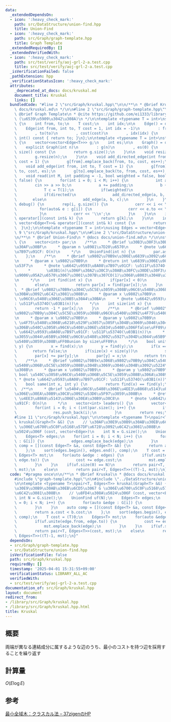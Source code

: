 ```yaml
---
data:
  _extendedDependsOn:
  - icon: ':heavy_check_mark:'
    path: src/DataStructure/union-find.hpp
    title: Union-Find
  - icon: ':heavy_check_mark:'
    path: src/Graph/graph-template.hpp
    title: Graph Template
  _extendedRequiredBy: []
  _extendedVerifiedWith:
  - icon: ':heavy_check_mark:'
    path: src/test/verify/aoj-grl-2-a.test.cpp
    title: src/test/verify/aoj-grl-2-a.test.cpp
  _isVerificationFailed: false
  _pathExtension: hpp
  _verificationStatusIcon: ':heavy_check_mark:'
  attributes:
    _deprecated_at_docs: docs/kruskal.md
    document_title: Kruskal
    links: []
  bundledCode: "#line 2 \"src/Graph/kruskal.hpp\"\n\n/**\n * @brief Kruskal\n * @docs\
    \ docs/kruskal.md\n */\n\n#line 2 \"src/Graph/graph-template.hpp\"\n\n/**\n *\
    \ @brief Graph Template\n * @cite https://github.com/ei1333/library/blob/master/graph/graph-template.hpp\
    \ (\u6539\u5909\u3042\u308A)\n */\n\ntemplate <typename T = int>\nstruct Edge\
    \ {\n    int from, to;\n    T cost;\n    int idx;\n\n    Edge() = default;\n\n\
    \    Edge(int from, int to, T cost = 1, int idx = -1)\n        : from(from)\n\
    \        , to(to)\n        , cost(cost)\n        , idx(idx) {\n    }\n\n    operator\
    \ int() const { return to; }\n};\n\ntemplate <typename T = int>\nstruct Graph\
    \ {\n    vector<vector<Edge<T>>> g;\n    int es;\n\n    Graph() = default;\n\n\
    \    explicit Graph(int n)\n        : g(n)\n        , es(0) {\n    }\n\n    size_t\
    \ size() const {\n        return g.size();\n    }\n\n    void resize(int n) {\n\
    \        g.resize(n);\n    }\n\n    void add_directed_edge(int from, int to, T\
    \ cost = 1) {\n        g[from].emplace_back(from, to, cost, es++);\n    }\n\n\
    \    void add_edge(int from, int to, T cost = 1) {\n        g[from].emplace_back(from,\
    \ to, cost, es);\n        g[to].emplace_back(to, from, cost, es++);\n    }\n\n\
    \    void read(int M, int padding = -1, bool weighted = false, bool directed =\
    \ false) {\n        for(int i = 0; i < M; i++) {\n            int a, b;\n    \
    \        cin >> a >> b;\n            a += padding;\n            b += padding;\n\
    \            T c = T(1);\n            if(weighted)\n                cin >> c;\n\
    \            if(directed)\n                add_directed_edge(a, b, c);\n     \
    \       else\n                add_edge(a, b, c);\n        }\n    }\n\n    void\
    \ debug() {\n        rep(i, g.size()) {\n            cerr << i << \": \";\n  \
    \          for(auto& e : g[i]) {\n                cerr << e.to << \", \";\n  \
    \          }\n            cerr << '\\n';\n        }\n    }\n\n    inline vector<Edge<T>>&\
    \ operator[](const int& k) {\n        return g[k];\n    }\n\n    inline const\
    \ vector<Edge<T>>& operator[](const int& k) const {\n        return g[k];\n  \
    \  }\n};\n\ntemplate <typename T = int>\nusing Edges = vector<Edge<T>>;\n#line\
    \ 9 \"src/Graph/kruskal.hpp\"\n\n#line 2 \"src/DataStructure/union-find.hpp\"\n\
    \n/**\n * @brief Union-Find\n * @docs docs/union-find.md\n */\n\nstruct UnionFind\
    \ {\n    vector<int> par;\n    /**\n     * @brief \u30B3\u30F3\u30B9\u30C8\u30E9\
    \u30AF\u30BF\n     * @param n \u8981\u7D20\u6570\n     * @note \u6642\u9593\u8A08\
    \u7B97\u91CF: O(n)\n     */\n    UnionFind(int n) {\n        par.assign(n, -1);\n\
    \    };\n    /**\n     * @brief \u9802\u70B9x\u306E\u6839\u3092\u6C42\u3081\u308B\
    \n     * @param x \u9802\u70B9\n     * @return int \u6839\u306E\u9802\u70B9\u756A\
    \u53F7\n     * @note \u6642\u9593\u8A08\u7B97\u91CF: \u511F\u5374O(\u03B1(n))\n\
    \     *       \u03B1(n)\u306F\u30A2\u30C3\u30AB\u30FC\u30DE\u30F3\u95A2\u6570\u306E\
    \u9006\u95A2\u6570\u3067\u3001\u307B\u307CO(1)\u3068\u8003\u3048\u3066\u826F\u3044\
    \n     */\n    int find(int x) {\n        if(par[x] < 0)\n            return x;\n\
    \        else\n            return par[x] = find(par[x]);\n    }\n    /**\n   \
    \  * @brief \u9802\u70B9x\u304C\u5C5E\u3059\u308B\u96C6\u5408\u306E\u30B5\u30A4\
    \u30BA\u3092\u6C42\u3081\u308B\n     * @param x \u9802\u70B9\n     * @return int\
    \ \u96C6\u5408\u306E\u30B5\u30A4\u30BA\n     * @note \u6642\u9593\u8A08\u7B97\u91CF\
    : \u511F\u5374O(\u03B1(n))\n     */\n    int size(int x) {\n        x = find(x);\n\
    \        return -1 * par[x];\n    }\n    /**\n     * @brief \u9802\u70B9x\u3068\
    \u9802\u70B9y\u304C\u5C5E\u3059\u308B\u96C6\u5408\u3092\u4F75\u5408\u3059\u308B\
    \n     * @param x \u9802\u70B9\n     * @param y \u9802\u70B9\n     * @return bool\
    \ \u4F75\u5408\u306B\u6210\u529F\u3057\u305F\u304B\u3069\u3046\u304B\uFF08\u65E2\
    \u306B\u540C\u3058\u96C6\u5408\u306E\u5834\u5408\u306Ffalse\uFF09\n     * @note\
    \ \u6642\u9593\u8A08\u7B97\u91CF: \u511F\u5374O(\u03B1(n))\n     *       \u5C0F\
    \u3055\u3044\u65B9\u306E\u96C6\u5408\u3092\u5927\u304D\u3044\u65B9\u306B\u4F75\
    \u5408\u3059\u308B\uFF08union by size\uFF09\n     */\n    bool unite(int x, int\
    \ y) {\n        x = find(x);\n        y = find(y);\n        if(x == y)\n     \
    \       return false;\n        if(size(x) < size(y))\n            swap(x, y);\n\
    \        par[x] += par[y];\n        par[y] = x;\n        return true;\n    }\n\
    \    /**\n     * @brief \u9802\u70B9x\u3068\u9802\u70B9y\u304C\u540C\u3058\u96C6\
    \u5408\u306B\u5C5E\u3059\u308B\u304B\u3069\u3046\u304B\u3092\u5224\u5B9A\u3059\
    \u308B\n     * @param x \u9802\u70B9\n     * @param y \u9802\u70B9\n     * @return\
    \ bool \u540C\u3058\u96C6\u5408\u306B\u5C5E\u3059\u308B\u306A\u3089true\n    \
    \ * @note \u6642\u9593\u8A08\u7B97\u91CF: \u511F\u5374O(\u03B1(n))\n     */\n\
    \    bool same(int x, int y) {\n        return find(x) == find(y);\n    }\n  \
    \  /**\n     * @brief \u5404\u96C6\u5408\u306E\u4EE3\u8868\u5143\uFF08\u6839\uFF09\
    \u306E\u30EA\u30B9\u30C8\u3092\u53D6\u5F97\u3059\u308B\n     * @return vector<int>\
    \ \u4EE3\u8868\u5143\u306E\u30EA\u30B9\u30C8\n     * @note \u6642\u9593\u8A08\u7B97\
    \u91CF: O(n)\n     */\n    vector<int> leaders() {\n        vector<int> res;\n\
    \        for(int i = 0; i < (int)par.size(); i++) {\n            if(par[i] < 0)\n\
    \                res.push_back(i);\n        }\n        return res;\n    }\n};\n\
    #line 11 \"src/Graph/kruskal.hpp\"\n\ntemplate <typename T>\npair<T, Edges<T>>\
    \ kruskal(Graph<T> &G) {\n    // \u30AF\u30E9\u30B9\u30AB\u30EB\u6CD5\u3067 G\
    \ \u306E\u6700\u5C0F\u5168\u57DF\u6728\u3092\u6C42\u3081\u308B\n    // \u8FD4\u308A\
    \u5024\u306F (cost, vector<Edge>)\n    int N = G.size();\n    UnionFind uf(N);\n\
    \    Edges<T> edges;\n    for(int i = 0; i < N; i++) {\n        for(auto &edge\
    \ : G[i]) {\n            edges.emplace_back(edge);\n        }\n    }\n    auto\
    \ comp = [](const Edge<T> &a, const Edge<T> &b) {\n        return a.cost < b.cost;\n\
    \    };\n    sort(edges.begin(), edges.end(), comp);\n    T cost = (T)0;\n   \
    \ Edges<T> mst;\n    for(auto &edge : edges) {\n        if(uf.unite(edge.from,\
    \ edge.to)) {\n            cost += edge.cost;\n            mst.emplace_back(edge);\n\
    \        }\n    }\n    if(uf.size(0) == N)\n        return pair<T, Edges<T>>(cost,\
    \ mst);\n    else\n        return pair<T, Edges<T>>((T)-1, mst);\n}\n"
  code: "#pragma once\n\n/**\n * @brief Kruskal\n * @docs docs/kruskal.md\n */\n\n\
    #include \"graph-template.hpp\"\n\n#include \"../DataStructure/union-find.hpp\"\
    \n\ntemplate <typename T>\npair<T, Edges<T>> kruskal(Graph<T> &G) {\n    // \u30AF\
    \u30E9\u30B9\u30AB\u30EB\u6CD5\u3067 G \u306E\u6700\u5C0F\u5168\u57DF\u6728\u3092\
    \u6C42\u3081\u308B\n    // \u8FD4\u308A\u5024\u306F (cost, vector<Edge>)\n   \
    \ int N = G.size();\n    UnionFind uf(N);\n    Edges<T> edges;\n    for(int i\
    \ = 0; i < N; i++) {\n        for(auto &edge : G[i]) {\n            edges.emplace_back(edge);\n\
    \        }\n    }\n    auto comp = [](const Edge<T> &a, const Edge<T> &b) {\n\
    \        return a.cost < b.cost;\n    };\n    sort(edges.begin(), edges.end(),\
    \ comp);\n    T cost = (T)0;\n    Edges<T> mst;\n    for(auto &edge : edges) {\n\
    \        if(uf.unite(edge.from, edge.to)) {\n            cost += edge.cost;\n\
    \            mst.emplace_back(edge);\n        }\n    }\n    if(uf.size(0) == N)\n\
    \        return pair<T, Edges<T>>(cost, mst);\n    else\n        return pair<T,\
    \ Edges<T>>((T)-1, mst);\n}"
  dependsOn:
  - src/Graph/graph-template.hpp
  - src/DataStructure/union-find.hpp
  isVerificationFile: false
  path: src/Graph/kruskal.hpp
  requiredBy: []
  timestamp: '2025-04-01 15:31:55+09:00'
  verificationStatus: LIBRARY_ALL_AC
  verifiedWith:
  - src/test/verify/aoj-grl-2-a.test.cpp
documentation_of: src/Graph/kruskal.hpp
layout: document
redirect_from:
- /library/src/Graph/kruskal.hpp
- /library/src/Graph/kruskal.hpp.html
title: Kruskal
---
```

## 概要

両端が異なる連結成分に属するような辺のうち、最小のコストを持つ辺を採用することを繰り返す

## 計算量

$O(E\log E)$

## 参考

[最小全域木：クラスカル法 – 37zigenのHP](https://37zigen.com/minimum-spanning-tree-kruskal/)